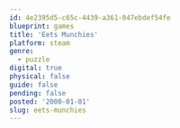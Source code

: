```yaml
---
id: 4e2395d5-c65c-4439-a361-047ebdef54fe
blueprint: games
title: 'Eets Munchies'
platform: steam
genre:
  - puzzle
digital: true
physical: false
guide: false
pending: false
posted: '2000-01-01'
slug: eets-munchies
---
```

